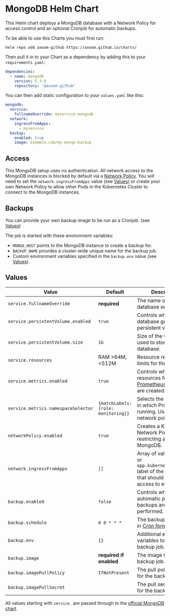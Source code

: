 # MongoDB Helm Chart

This Helm chart deploys a MongoDB database with a Network Policy for access control and an optional Cronjob for automatic backups.

To be able to use this Charts you must first run:

    helm repo add axoom-github https://axoom.github.io/charts/

Then pull it in to your Chart as a dependency by adding this to your `requirements.yaml`:

```yaml
dependencies:
  - name: mongodb
    version: 5.3.0
    repository: '@axoom-github'
```

You can then add static configuration to your `values.yaml` like this:

```yaml
mongodb:
  service:
    fullnameOverride: myservice-mongodb
  network:
    ingressFromApps:
      - myservice
  backup:
    enabled: true
    image: example.com/my-mongo-backup
```

## Access

This MongoDB setup uses no authentication. All network access to the MongoDB instances is blocked by default via a [Network Policy](https://kubernetes.io/docs/concepts/services-networking/network-policies/). You will need to set the `network.ingressFromApps` value (see [Values](#values)) or create your own Network Policy to allow other Pods in the Kubernetes Cluster to connect to the MongoDB instances.

## Backups

You can provide your own backup image to be run as a Cronjob. (see [Values](#values))

The job is started with these environment variables:

- `MONGO_HOST` points to the MongoDB instance to create a backup for.
- `BACKUP_NAME` provides a cluster-wide unique name for the backup job.
- Custom environment variables specified in the `backup.env` value (see [Values](#values)).

## Values

| Value                               | Default                             | Description                                                                                                  |
|-------------------------------------|-------------------------------------|--------------------------------------------------------------------------------------------------------------|
| `service.fullnameOverride`          | __required__                        | The name of the database service itself.                                                                     |
| `service.persistentVolume.enabled`  | `true`                              | Controls whether the database gets a persistent volume.                                                      |
| `service.persistentVolume.size`     | `1G`                                | Size of the volume used to store the database.                                                               |
| `service.resources`                 | RAM >64M, <512M                     | Resource requests and limits for the database.                                                               |
| `service.metrics.enabled`           | `true`                              | Controls whether resources for [Prometheus Operator](https://coreos.com/operators/prometheus) are created.   |
| `service.metrics.namespaceSelector` | `{matchLabels: {role: monitoring}}` | Selects the namespace in which Prometheus is running. Used for network policy.                               |
| `networkPolicy.enabled`             | `true`                              | Creates a Kubernetes Network Policy restricting access to MongoDB.                                           |
| `network.ingressFromApps`           | `[]`                                | Array of values for `app` or `app.kubernetes.io/name` label of the services that should have access to etcd. |
| `backup.enabled`                    | `false`                             | Controls whether automatic period backups are performed.                                                     |
| `backup.schedule`                   | `0 0 * * *`                         | The backup schedule in [Cron format](https://en.wikipedia.org/wiki/Cron).                                    |
| `backup.env`                        | `{}`                                | Additional environment variables to pass to the backup job.                                                  |
| `backup.image`                      | __required if enabled__             | The image to use for backup job.                                                                             |
| `backup.imagePullPolicy`            | `IfNotPresent`                      | The pull policy to use for the backup image.                                                                 |
| `backup.imagePullSecret`            |                                     | The pull secret to use for the backup image.                                                                 |

All values starting with `service.` are passed through to the [official MongoDB chart](https://hub.kubeapps.com/charts/stable/mongodb-replicaset).
